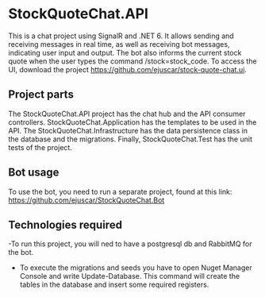 # StockQuoteChat.API
This is a chat project using SignalR and .NET 6. It allows sending and receiving messages in real time, as well as receiving bot messages, indicating user input and output. The bot also informs the current stock quote when the user types the command /stock=stock_code.
To access the UI, download the project https://github.com/ejuscar/stock-quote-chat.ui.

## Project parts
The StockQuoteChat.API project has the chat hub and the API consumer controllers. StockQuoteChat.Application has the templates to be used in the API. The StockQuoteChat.Infrastructure has the data persistence class in the database and the migrations. Finally, StockQuoteChat.Test has the unit tests of the project.

## Bot usage
To use the bot, you need to run a separate project, found at this link: https://github.com/ejuscar/StockQuoteChat.Bot

## Technologies required
-To run this project, you will ned to have a postgresql db and RabbitMQ for the bot.
- To execute the migrations and seeds you have to open Nuget Manager Console and write Update-Database. This command will create the tables in the database and insert some required registers.